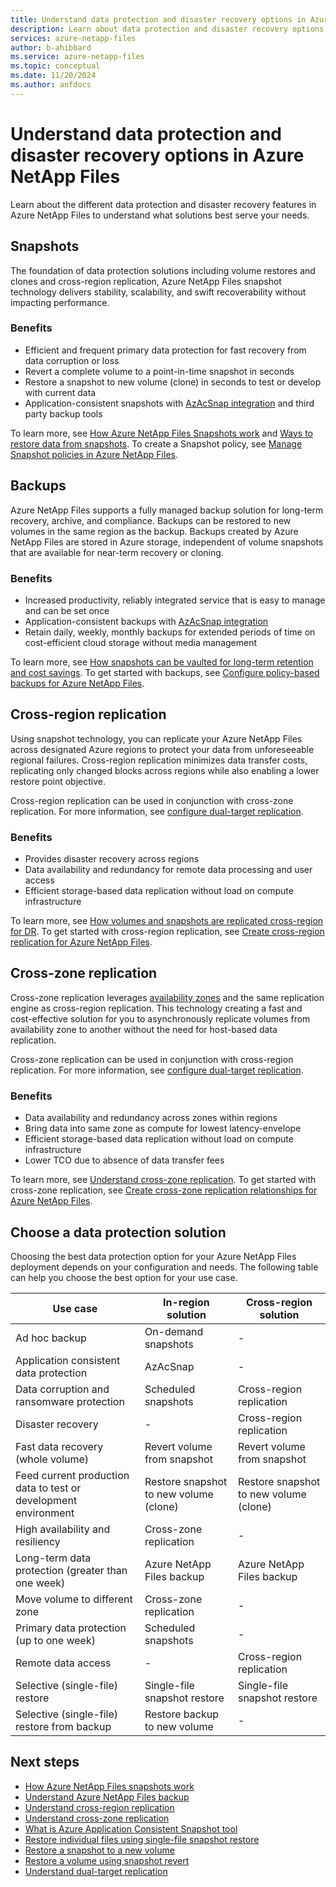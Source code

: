 ```yaml
---
title: Understand data protection and disaster recovery options in Azure NetApp Files
description: Learn about data protection and disaster recovery options available in Azure NetApp Files, including snapshots, backups, cross-zone replication, and cross-region replication.
services: azure-netapp-files
author: b-ahibbard
ms.service: azure-netapp-files
ms.topic: conceptual
ms.date: 11/20/2024
ms.author: anfdocs
---
```

# Understand data protection and disaster recovery options in Azure NetApp Files

Learn about the different data protection and disaster recovery features in Azure NetApp Files to understand what solutions best serve your needs.  

## Snapshots 

The foundation of data protection solutions including volume restores and clones and cross-region replication, Azure NetApp Files snapshot technology delivers stability, scalability, and swift recoverability without impacting performance.  

### Benefits 

- Efficient and frequent primary data protection for fast recovery from data corruption or loss 
- Revert a complete volume to a point-in-time snapshot in seconds 
- Restore a snapshot to new volume (clone) in seconds to test or develop with current data  
- Application-consistent snapshots with [AzAcSnap integration](azacsnap-introduction.md) and third party backup tools 

To learn more, see [How Azure NetApp Files Snapshots work](snapshots-introduction.md) and [Ways to restore data from snapshots](snapshots-introduction.md#ways-to-restore-data-from-snapshots). To create a Snapshot policy, see [Manage Snapshot policies in Azure NetApp Files](snapshots-manage-policy.md). 

## Backups

Azure NetApp Files supports a fully managed backup solution for long-term recovery, archive, and compliance. Backups can be restored to new volumes in the same region as the backup. Backups created by Azure NetApp Files are stored in Azure storage, independent of volume snapshots that are available for near-term recovery or cloning.   

### Benefits 

- Increased productivity, reliably integrated service that is easy to manage and can be set once 
- Application-consistent backups with [AzAcSnap integration](azacsnap-introduction.md)
- Retain daily, weekly, monthly backups for extended periods of time on cost-efficient cloud storage without media management 

To learn more, see [How snapshots can be vaulted for long-term retention and cost savings](snapshots-introduction.md#how-snapshots-can-be-vaulted-for-long-term-retention-and-cost-savings). To get started with backups, see [Configure policy-based backups for Azure NetApp Files](backup-configure-policy-based.md).  

## Cross-region replication 

Using snapshot technology, you can replicate your Azure NetApp Files across designated Azure regions to protect your data from unforeseeable regional failures. Cross-region replication minimizes data transfer costs, replicating only changed blocks across regions while also enabling a lower restore point objective.   

Cross-region replication can be used in conjunction with cross-zone replication. For more information, see [configure dual-target replication](cross-zone-region-replication-configure.md).

### Benefits 

- Provides disaster recovery across regions 
- Data availability and redundancy for remote data processing and user access 
- Efficient storage-based data replication without load on compute infrastructure 

To learn more, see [How volumes and snapshots are replicated cross-region for DR](snapshots-introduction.md#how-volumes-and-snapshots-are-replicated-cross-region-for-disaster-recovery). To get started with cross-region replication, see [Create cross-region replication for Azure NetApp Files](cross-region-replication-create-peering.md). 

## Cross-zone replication 

Cross-zone replication leverages [availability zones](use-availability-zones.md) and the same replication engine as cross-region replication. This technology creating a fast and cost-effective solution for you to asynchronously replicate volumes from availability zone to another without the need for host-based data replication.  

Cross-zone replication can be used in conjunction with cross-region replication. For more information, see [configure dual-target replication](cross-zone-region-replication-configure.md).

### Benefits 

- Data availability and redundancy across zones within regions 
- Bring data into same zone as compute for lowest latency-envelope 
- Efficient storage-based data replication without load on compute infrastructure  
- Lower TCO due to absence of data transfer fees

To learn more, see [Understand cross-zone replication](cross-zone-replication-introduction.md). To get started with cross-zone replication, see [Create cross-zone replication relationships for Azure NetApp Files](create-cross-zone-replication.md). 

## Choose a data protection solution

Choosing the best data protection option for your Azure NetApp Files deployment depends on your configuration and needs. The following table can help you choose the best option for your use case.  

| Use case | In-region solution | Cross-region solution | 
| --- | --- | --- | 
| Ad hoc backup | On-demand snapshots | - | 
| Application consistent data protection | AzAcSnap | - | 
| Data corruption and ransomware protection | Scheduled snapshots | Cross-region replication | 
| Disaster recovery | - | Cross-region replication |
Fast data recovery (whole volume) | Revert volume from snapshot | Revert volume from snapshot | 
| Feed current production data to test or development environment | Restore snapshot to new volume (clone) | Restore snapshot to new volume (clone) |
| High availability and resiliency | Cross-zone replication | - | 
| Long-term data protection (greater than one week) | Azure NetApp Files backup | Azure NetApp Files backup | 
| Move volume to different zone | Cross-zone replication | - | 
| Primary data protection (up to one week) | Scheduled snapshots | - | 
| Remote data access | - | Cross-region replication |
| Selective (single-file) restore | Single-file snapshot restore | Single-file snapshot restore |
| Selective (single-file) restore from backup | Restore backup to new volume | - |

## Next steps

* [How Azure NetApp Files snapshots work](snapshots-introduction.md)
* [Understand Azure NetApp Files backup](backup-introduction.md)
* [Understand cross-region replication](cross-region-replication-introduction.md)
* [Understand cross-zone replication](cross-zone-replication-introduction.md)
* [What is Azure Application Consistent Snapshot tool](azacsnap-introduction.md)
* [Restore individual files using single-file snapshot restore](snapshots-restore-file-single.md)
* [Restore a snapshot to a new volume](snapshots-restore-new-volume.md)
* [Restore a volume using snapshot revert](snapshots-revert-volume.md)
* [Understand dual-target replication](cross-zone-region-replication.md)
